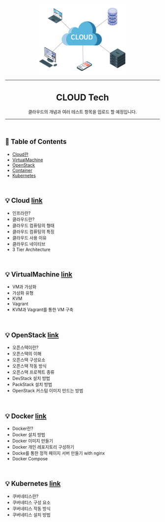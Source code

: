 <div align="center">
    <img src="./image/cloud.png" width="60%"></img>
</div>

----

<div align="center"> <h1> CLOUD Tech </div>
<div align="center">
    클라우드의 개념과 여러 테스트 항목을 업로드 할 예정입니다.
</div>


----
<br>

## :memo: Table of Contents
+ [Cloud란](https://github.com/kimhyeonjun-96/cloud/blob/main/Cloud.md)
+ [VirtualMachine](https://github.com/kimhyeonjun-96/cloud/blob/main/VirtualMachine.md)
+ [OpenStack]()
+ [Container](https://github.com/kimhyeonjun-96/cloud/blob/main/Container.md)
+ [Kubernetes]()

<br>

## :bulb: Cloud [link](https://github.com/kimhyeonjun-96/cloud/blob/main/Cloud.md)
+ 인프라란?
+ 클라우드란?
+ 클라우드 컴퓨팅의 형태
+ 클라우드 컴퓨팅의 특징
+ 클라우드 사용 이유
+ 클라우드 네이티브
+ 3 Tier Architecture

<br>

## :bulb: VirtualMachine [link](https://github.com/kimhyeonjun-96/cloud/blob/main/VirtualMachine.md)
+ VM과 가상화
+ 가상화 유형
+ KVM
+ Vagrant
+ KVM과 Vagrant를 통한 VM 구축


<br>

## :bulb: OpenStack [link]()
+ 오픈스택이란?
+ 오픈스택의 이해
+ 오픈스택 구성요소
+ 오픈스택 작동 방식
+ 오픈스택 프로젝트 종류
+ DevStack 설치 방법
+ PackStack 설치 방법
+ OpenStack 커스텀 이미지 만드는 방법

<br>

## :bulb: Docker [link](https://github.com/kimhyeonjun-96/cloud/blob/main/Container.md)
+ Docker란?
+ Docker 설치 방법
+ Docker 이미지 만들기
+ Docker 개인 레포지토리 구성하기
+ Docke를 통한 정적 페이지 서버 만들기 with nginx
+ Docker Compose


<br>

## :bulb: Kubernetes [link]()
+ 쿠버네티스란?
+ 쿠버네티스 구성 요소
+ 쿠버네티스 작동 방식
+ 쿠버네티스 설치 방법

